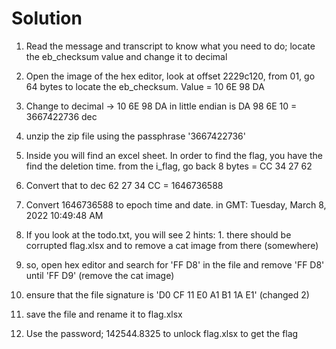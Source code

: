 # Solution

1. Read the message and transcript to know what you need to do; locate the eb_checksum value and change it to decimal

2. Open the image of the hex editor, look at offset 2229c120, from 01, go 64 bytes to locate the eb_checksum. Value = 10 6E 98 DA

3. Change to decimal -> 10 6E 98 DA in little endian is DA 98 6E 10 = 3667422736 dec

4. unzip the zip file using the passphrase '3667422736'

5. Inside you will find an excel sheet. In order to find the flag, you have the find the deletion time. from the i_flag, go back 8 bytes = CC 34 27 62

6. Convert that to dec 62 27 34 CC = 1646736588

7. Convert 1646736588 to epoch time and date. in GMT: Tuesday, March 8, 2022 10:49:48 AM

8. If you look at the todo.txt, you will see 2 hints: 1. there should be corrupted flag.xlsx and to remove a cat image from there (somewhere)

9. so, open hex editor and search for 'FF D8' in the file and remove 'FF D8' until 'FF D9' (remove the cat image)

10. ensure that the file signature is 'D0 CF 11 E0 A1 B1 1A E1' (changed 2)

11. save the file and rename it to flag.xlsx

12. Use the password; 142544.8325 to unlock flag.xlsx to get the flag
